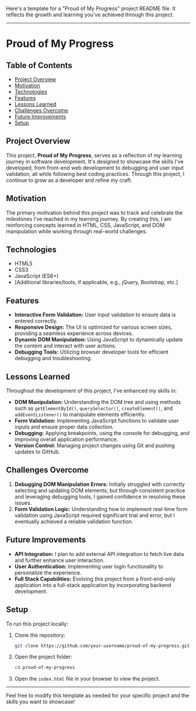 Here's a template for a "Proud of My Progress" project README file. It reflects the growth and learning you've achieved through this project.

---

# Proud of My Progress

## Table of Contents
- [Project Overview](#project-overview)
- [Motivation](#motivation)
- [Technologies](#technologies)
- [Features](#features)
- [Lessons Learned](#lessons-learned)
- [Challenges Overcome](#challenges-overcome)
- [Future Improvements](#future-improvements)
- [Setup](#setup)

## Project Overview

This project, **Proud of My Progress**, serves as a reflection of my learning journey in software development. It's designed to showcase the skills I've developed, from front-end web development to debugging and user input validation, all while following best coding practices. Through this project, I continue to grow as a developer and refine my craft.

## Motivation

The primary motivation behind this project was to track and celebrate the milestones I’ve reached in my learning journey. By creating this, I am reinforcing concepts learned in HTML, CSS, JavaScript, and DOM manipulation while working through real-world challenges.

## Technologies

- HTML5
- CSS3
- JavaScript (ES6+)
- [Additional libraries/tools, if applicable, e.g., jQuery, Bootstrap, etc.]

## Features

- **Interactive Form Validation:** User input validation to ensure data is entered correctly.
- **Responsive Design:** The UI is optimized for various screen sizes, providing a seamless experience across devices.
- **Dynamic DOM Manipulation:** Using JavaScript to dynamically update the content and interact with user actions.
- **Debugging Tools:** Utilizing browser developer tools for efficient debugging and troubleshooting.

## Lessons Learned

Throughout the development of this project, I’ve enhanced my skills in:
- **DOM Manipulation:** Understanding the DOM tree and using methods such as `getElementById()`, `querySelector()`, `createElement()`, and `addEventListener()` to manipulate elements efficiently.
- **Form Validation:** Implementing JavaScript functions to validate user inputs and ensure proper data collection.
- **Debugging:** Applying breakpoints, using the console for debugging, and improving overall application performance.
- **Version Control:** Managing project changes using Git and pushing updates to GitHub.

## Challenges Overcome

1. **Debugging DOM Manipulation Errors:** Initially struggled with correctly selecting and updating DOM elements, but through consistent practice and leveraging debugging tools, I gained confidence in resolving these issues.
2. **Form Validation Logic:** Understanding how to implement real-time form validation using JavaScript required significant trial and error, but I eventually achieved a reliable validation function.

## Future Improvements

- **API Integration:** I plan to add external API integration to fetch live data and further enhance user interaction.
- **User Authentication:** Implementing user login functionality to personalize the experience.
- **Full Stack Capabilities:** Evolving this project from a front-end-only application into a full-stack application by incorporating backend development.

## Setup

To run this project locally:
1. Clone the repository:
   ```bash
   git clone https://github.com/your-username/proud-of-my-progress.git
   ```
2. Open the project folder:
   ```bash
   cd proud-of-my-progress
   ```
3. Open the `index.html` file in your browser to view the project.

---

Feel free to modify this template as needed for your specific project and the skills you want to showcase!
